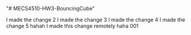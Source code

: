 "# MECS4510-HW3-BouncingCube" 

I made the change 2
I made the change 3
I made the change 4
I made the change 5 hahah
I made this change remotely haha 001
